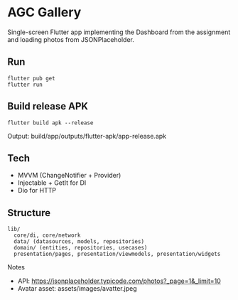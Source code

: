 # AGC Gallery

Single-screen Flutter app implementing the Dashboard from the assignment and loading photos from JSONPlaceholder.

## Run

```
flutter pub get
flutter run
```

## Build release APK

```
flutter build apk --release
```
Output: build/app/outputs/flutter-apk/app-release.apk

## Tech

- MVVM (ChangeNotifier + Provider)
- Injectable + GetIt for DI
- Dio for HTTP

## Structure

```
lib/
  core/di, core/network
  data/ (datasources, models, repositories)
  domain/ (entities, repositories, usecases)
  presentation/pages, presentation/viewmodels, presentation/widgets
```

Notes
- API: https://jsonplaceholder.typicode.com/photos?_page=1&_limit=10
- Avatar asset: assets/images/avatter.jpeg

